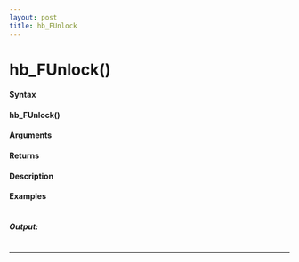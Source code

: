 ```yaml
---
layout: post
title: hb_FUnlock
---
```


# hb_FUnlock()


#### Syntax

#### hb_FUnlock()

#### Arguments

#### Returns

#### Description

#### Examples

```

```

##### Output:

```

```

---